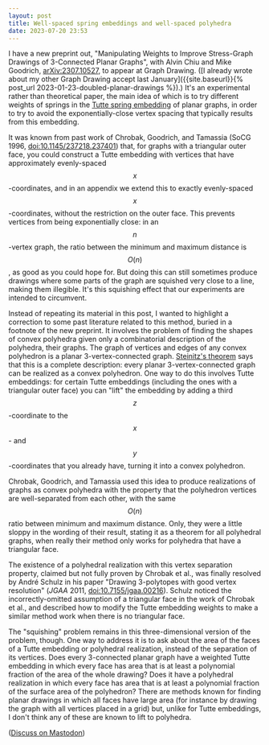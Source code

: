 ```yaml
---
layout: post
title: Well-spaced spring embeddings and well-spaced polyhedra
date: 2023-07-20 23:53
---
```

I have a new preprint out, "Manipulating Weights
to Improve Stress-Graph Drawings of 3-Connected Planar Graphs", with Alvin Chiu and Mike Goodrich, [arXiv:2307.10527](https://arxiv.org/abs/2307.10527), to appear at Graph Drawing. ([I already wrote about my other Graph Drawing accept last January]({{site.baseurl}}{% post_url 2023-01-23-doubled-planar-drawings %}).) It's an experimental rather than theoretical paper, the main idea of which is to try different weights of springs in the [Tutte spring embedding](https://en.wikipedia.org/wiki/Tutte_embedding) of planar graphs, in order to try to avoid the exponentially-close vertex spacing that typically results from this embedding.

It was known from past work of Chrobak, Goodrich, and Tamassia (SoCG 1996, [doi:10.1145/237218.237401](https://doi.org/10.1145/237218.237401)) that, for graphs with a triangular outer face, you could construct a Tutte embedding with vertices that have approximately evenly-spaced $$x$$-coordinates, and in an appendix we extend this to exactly evenly-spaced $$x$$-coordinates, without the restriction on the outer face. This prevents vertices from being exponentially close: in an $$n$$-vertex graph, the ratio between the minimum and maximum distance is $$O(n)$$, as good as you could hope for.
But doing this can still sometimes produce drawings where some parts of the graph are squished very close to a line, making them illegible. It's this squishing effect that our experiments are intended to circumvent.

Instead of repeating its material in this post, I wanted to highlight a correction to some past literature related to this method, buried in a footnote of the new preprint. It involves the problem of finding the shapes of convex polyhedra given only a combinatorial description of the polyhedra, their graphs. The graph of vertices and edges of any convex polyhedron is a planar 3-vertex-connected graph. [Steinitz's theorem](https://en.wikipedia.org/wiki/Steinitz%27s_theorem) says that this is a complete description: every planar 3-vertex-connected graph can be realized as a convex polyhedron. One way to do this involves Tutte embeddings: for certain Tutte embeddings (including the ones with a triangular outer face) you can "lift" the embedding by adding a third $$z$$-coordinate to the $$x$$- and $$y$$-coordinates that you already have, turning it into a convex polyhedron.

Chrobak, Goodrich, and Tamassia used this idea to produce realizations of graphs as convex polyhedra with the property that the polyhedron vertices are well-separated from each other, with the same $$O(n)$$ ratio between minimum and maximum distance. Only, they were a little sloppy in the wording of their result, stating it as a theorem for all polyhedral graphs, when really their method only works for polyhedra that have a triangular face.

The existence of a polyhedral realization with this vertex separation property, claimed but not fully proven by Chrobak et al., was finally resolved by André Schulz in his paper "Drawing 3-polytopes with good vertex resolution" (_JGAA_ 2011, [doi:10.7155/jgaa.00216](https://dx.doi.org/10.7155/jgaa.00216)). Schulz noticed the incorrectly-omitted assumption of a triangular face in the work of Chrobak et al., and described how to modify the Tutte embedding weights to make a similar method work when there is no triangular face.

The "squishing" problem remains in this three-dimensional version of the problem, though. One way to address it is to ask about the area of the faces of a Tutte embedding or polyhedral realization, instead of the separation of its vertices. Does every 3-connected planar graph have a weighted Tutte embedding in which every face has area that is at least a polynomial fraction of the area of the whole drawing? Does it have a polyhedral realization in which every face has area that is at least a polynomial fraction of the surface area of the polyhedron? There are methods known for finding planar drawings in which all faces have large area (for instance by drawing the graph with all vertices placed in a grid) but, unlike for Tutte embeddings, I don't think any of these are known to lift to polyhedra.

([Discuss on Mastodon](https://mathstodon.xyz/@11011110/110750796532756806))